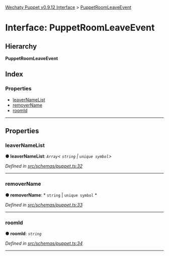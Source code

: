 [Wechaty Puppet v0.9.12 Interface](../README.md) > [PuppetRoomLeaveEvent](../interfaces/puppetroomleaveevent.md)

# Interface: PuppetRoomLeaveEvent

## Hierarchy

**PuppetRoomLeaveEvent**

## Index

### Properties

* [leaverNameList](puppetroomleaveevent.md#leavernamelist)
* [removerName](puppetroomleaveevent.md#removername)
* [roomId](puppetroomleaveevent.md#roomid)

---

## Properties

<a id="leavernamelist"></a>

###  leaverNameList

**● leaverNameList**: *`Array`< `string` &#124; `unique symbol`>*

*Defined in [src/schemas/puppet.ts:32](https://github.com/wechaty/wechaty-puppet/blob/53150e3/src/schemas/puppet.ts#L32)*

___
<a id="removername"></a>

###  removerName

**● removerName**: * `string` &#124; `unique symbol`
*

*Defined in [src/schemas/puppet.ts:33](https://github.com/wechaty/wechaty-puppet/blob/53150e3/src/schemas/puppet.ts#L33)*

___
<a id="roomid"></a>

###  roomId

**● roomId**: *`string`*

*Defined in [src/schemas/puppet.ts:34](https://github.com/wechaty/wechaty-puppet/blob/53150e3/src/schemas/puppet.ts#L34)*

___

